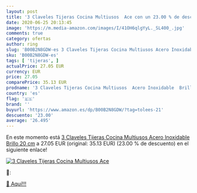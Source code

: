 ```yaml
---
layout: post
title: '3 Claveles Tijeras Cocina Multiusos  Ace con un 23.00 % de descuento'
date: 2020-06-25 20:13:45
image: 'https://m.media-amazon.com/images/I/41OH6qlgYyL._SL400_.jpg'
comments: true
category: ofertas
author: ring
slug: 'B00B2N8GDW-es 3 Claveles Tijeras Cocina Multiusos Acero Inoxidable...'
sku: 'B00B2N8GDW-es'
tags: [ 'tijeras', ]
actualPrice: 27.05 EUR
currency: EUR
price: 27.05
comparePrice: 35.13 EUR
prodname: '3 Claveles Tijeras Cocina Multiusos  Acero Inoxidable  Brillo  20 cm'
country: 'es'
flag: '🇪🇸'
brand: ''
buyurl: 'https://www.amazon.es/dp/B00B2N8GDW/?tag=tolees-21'
descuento: '23.00'
average: '26.495'
---
```


En este momento está [3 Claveles Tijeras Cocina Multiusos  Acero Inoxidable  Brillo  20 cm](https://www.amazon.es/dp/B00B2N8GDW/?tag=tolees-21) a 27.05 EUR (original: 35.13 EUR) (23.00 %  de descuento) en el siguiente enlace!

[![3 Claveles Tijeras Cocina Multiusos  Ace](https://m.media-amazon.com/images/I/41OH6qlgYyL._SL400_.jpg)](https://www.amazon.es/dp/B00B2N8GDW/?tag=tolees-21)

🔎:


[🛒 Aquí!!!](https://www.amazon.es/dp/B00B2N8GDW/?tag=tolees-21)
